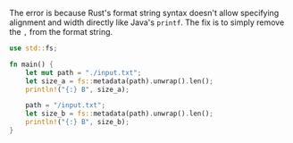 The error is because Rust's format string syntax doesn't allow specifying alignment and width directly like Java's `printf`. The fix is to simply remove the `,` from the format string.

```rs
use std::fs;

fn main() {
    let mut path = "./input.txt";
    let size_a = fs::metadata(path).unwrap().len();
    println!("{:} B", size_a);

    path = "/input.txt";
    let size_b = fs::metadata(path).unwrap().len();
    println!("{:} B", size_b);
}
```
